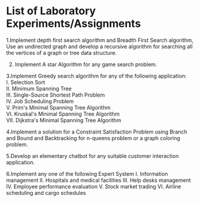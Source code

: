 <h1> List of Laboratory Experiments/Assignments </h1>
1.Implement depth first search algorithm and Breadth First Search algorithm, Use an undirected
graph and develop a recursive algorithm for searching all the vertices of a graph or tree data
structure. <br>

2. Implement A star Algorithm for any game search problem.

3.Implement Greedy search algorithm for any of the following application:<br>
   I. Selection Sort<br>
   II. Minimum Spanning Tree<br>
   III. Single-Source Shortest Path Problem<br>
   IV. Job Scheduling Problem<br>
   V. Prim's Minimal Spanning Tree Algorithm<br>
   VI. Kruskal's Minimal Spanning Tree Algorithm<br>
   VII. Dijkstra's Minimal Spanning Tree Algorithm

4.Implement a solution for a Constraint Satisfaction Problem using Branch and Bound and
Backtracking for n-queens problem or a graph coloring problem.

5.Develop an elementary chatbot for any suitable customer interaction application.
 
6.Implement any one of the following Expert System
   I. Information management
   II. Hospitals and medical facilities
   III. Help desks management
   IV. Employee performance evaluation
    V. Stock market trading
   VI. Airline scheduling and cargo schedules
